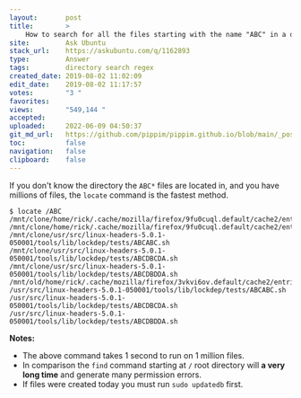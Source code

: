```yaml
---
layout:       post
title:        >
    How to search for all the files starting with the name "ABC" in a directory?
site:         Ask Ubuntu
stack_url:    https://askubuntu.com/q/1162893
type:         Answer
tags:         directory search regex
created_date: 2019-08-02 11:02:09
edit_date:    2019-08-02 11:17:57
votes:        "3 "
favorites:    
views:        "549,144 "
accepted:     
uploaded:     2022-06-09 04:50:37
git_md_url:   https://github.com/pippim/pippim.github.io/blob/main/_posts/2019/2019-08-02-How-to-search-for-all-the-files-starting-with-the-name-_ABC_-in-a-directory_.md
toc:          false
navigation:   false
clipboard:    false
---
```


If you don't know the directory the `ABC*` files are located in, and you have millions of files, the `locate` command is the fastest method.

``` 
$ locate /ABC
/mnt/clone/home/rick/.cache/mozilla/firefox/9fu0cuql.default/cache2/entries/ABC6AD2FEC16465049B48D39FD2FE538258F2A34
/mnt/clone/home/rick/.cache/mozilla/firefox/9fu0cuql.default/cache2/entries/ABCBFDA54262F47253F95ED6ED4131A465EE0E39
/mnt/clone/usr/src/linux-headers-5.0.1-050001/tools/lib/lockdep/tests/ABCABC.sh
/mnt/clone/usr/src/linux-headers-5.0.1-050001/tools/lib/lockdep/tests/ABCDBCDA.sh
/mnt/clone/usr/src/linux-headers-5.0.1-050001/tools/lib/lockdep/tests/ABCDBDDA.sh
/mnt/old/home/rick/.cache/mozilla/firefox/3vkvi6ov.default/cache2/entries/ABC0C99FCEABAD0C6AA2078CD025A1CDE48D7BA1
/usr/src/linux-headers-5.0.1-050001/tools/lib/lockdep/tests/ABCABC.sh
/usr/src/linux-headers-5.0.1-050001/tools/lib/lockdep/tests/ABCDBCDA.sh
/usr/src/linux-headers-5.0.1-050001/tools/lib/lockdep/tests/ABCDBDDA.sh
```

**Notes:**

- The above command takes 1 second to run on 1 million files.
- In comparison the `find` command starting at `/` root directory will **a very long time** and generate many permission errors.
- If files were created today you must run `sudo updatedb` first.
